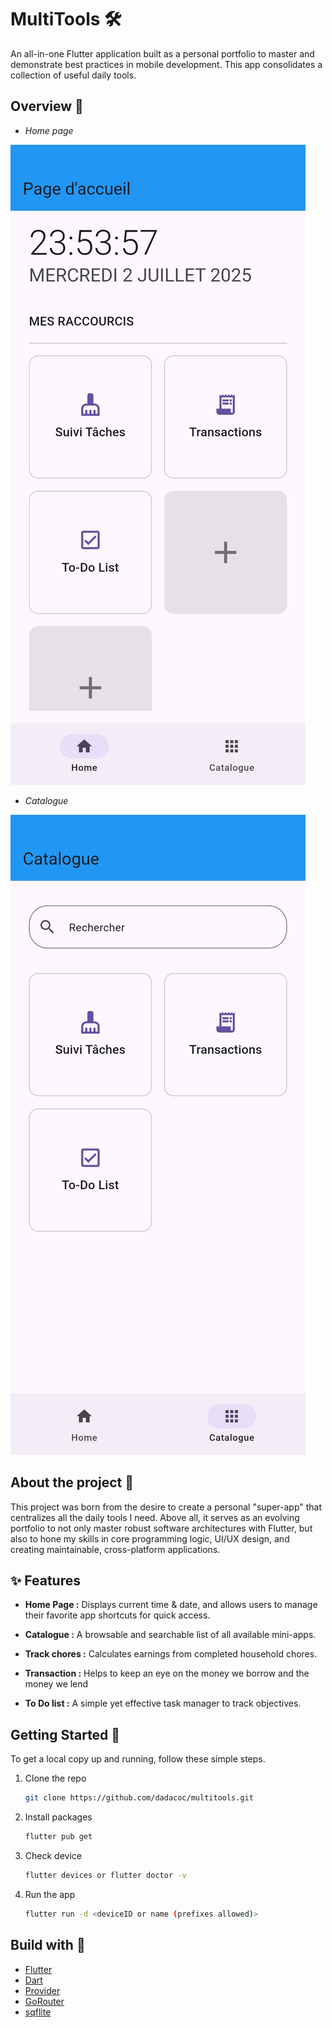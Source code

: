 # MultiTools 🛠️

An all-in-one Flutter application built as a personal portfolio to master and demonstrate best practices in mobile development. This app consolidates a collection of useful daily tools.

## Overview 📸

- *Home page*

![HomePage Screenshot](assets/images/presentation/home_page.png)

- *Catalogue*

![Catalogue Screenshot](assets/images/presentation/catalogue.png)

## About the project 📝

This project was born from the desire to create a personal "super-app" that centralizes all the daily tools I need. Above all, it serves as an evolving portfolio to not only master robust software architectures with Flutter, but also to hone my skills in core programming logic, UI/UX design, and creating maintainable, cross-platform applications.

## ✨ Features

* **Home Page :** Displays current time & date, and allows users to manage their favorite app shortcuts for quick access.

* **Catalogue :**  A browsable and searchable list of all available mini-apps.

* **Track chores :** Calculates earnings from completed household chores.

* **Transaction :** Helps to keep an eye on the money we borrow and the money we lend 

* **To Do list :**  A simple yet effective task manager to track objectives.

## Getting Started 🏁

To get a local copy up and running, follow these simple steps.

1.  Clone the repo
    ```sh
    git clone https://github.com/dadacoc/multitools.git
    ```
2.  Install packages
    ```sh
    flutter pub get
    ```
    
3.  Check device
    ```sh
    flutter devices or flutter doctor -v
    ```

4.  Run the app
    ```sh
    flutter run -d <deviceID or name (prefixes allowed)>
    ```

## Build with 🚀

* [Flutter](https://flutter.dev/)
* [Dart](https://dart.dev/)
* [Provider](https://pub.dev/packages/provider)
* [GoRouter](https://pub.dev/packages/go_router)
* [sqflite](https://pub.dev/packages/sqflite)

